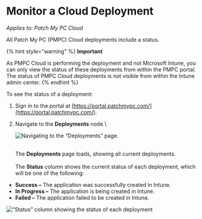 # Monitor a Cloud Deployment

_Applies to: Patch My PC Cloud_

All Patch My PC (PMPC) Cloud deployments include a status.

{% hint style="warning" %}
**Important**

As PMPC Cloud is performing the deployment and not Microsoft Intune, you can only view the status of these deployments from within the PMPC portal. The status of PMPC Cloud deployments is not visible from within the Intune admin center.
{% endhint %}

To see the status of a deployment:

1. Sign in to the portal at [https://portal.patchmypc.com/](https://portal.patchmypc.com/).
2.  Navigate to the **Deployments** node.\\

    ![Navigating to the “Deployments” page.](../../.gitbook/assets/image-\(1453\).png)

    \
    The **Deployments** page loads, showing all current deployments.\
    \
    The **Status** column shows the current status of each deployment, which will be one of the following:

* **Success –** The application was successfully created in Intune.
* **In Progress –** The application is being created in Intune.
* **Failed –** The application failed to be created in Intune.

![“Status” column showing the status of each deployment](../../.gitbook/assets/image-\(1454\).png)
